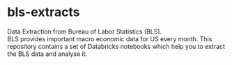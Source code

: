 # bls-extracts
Data Extraction from Bureau of Labor Statistics (BLS).<br>
BLS provides important macro economic data for US every month. This repository contains a set of Databricks notebooks which help you to extract the BLS data and analyse it.
